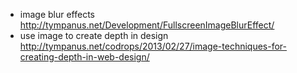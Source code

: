 - image blur effects http://tympanus.net/Development/FullscreenImageBlurEffect/
- use image to create depth in design http://tympanus.net/codrops/2013/02/27/image-techniques-for-creating-depth-in-web-design/
